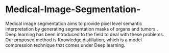# Medical-Image-Segmentation-
Medical image segmentation aims to provide pixel level semantic interpretation by generating segmentation masks of organs and tumors . Deep learning has been introduced to the field to deal with these problems. Our proposed method is Knowledge distillation, which is a model compression technique that comes under Deep learning.
